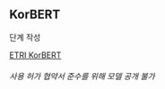 ## KorBERT

단계 작성

[ETRI KorBERT](http://aiopen.etri.re.kr/service_dataset.php)

###### 사용 허가 협약서 준수를 위해 모델 공개 불가
